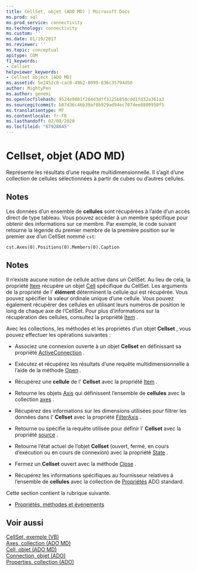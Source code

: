 ```yaml
---
title: CellSet, objet (ADO MD) | Microsoft Docs
ms.prod: sql
ms.prod_service: connectivity
ms.technology: connectivity
ms.custom: ''
ms.date: 01/19/2017
ms.reviewer: ''
ms.topic: conceptual
apitype: COM
f1_keywords:
- Cellset
helpviewer_keywords:
- Cellset object [ADO MD]
ms.assetid: 5e2452c0-cac0-49b2-8099-836c35794d50
author: MightyPen
ms.author: genemi
ms.openlocfilehash: 9524e9801f284d3dff3125b850cdd1fd32a361a3
ms.sourcegitcommit: b87d36c46b39af8b929ad94ec707dee8800950f5
ms.translationtype: MT
ms.contentlocale: fr-FR
ms.lasthandoff: 02/08/2020
ms.locfileid: "67928645"
---
```

# <a name="cellset-object-ado-md"></a>Cellset, objet (ADO MD)
Représente les résultats d’une requête multidimensionnelle. Il s’agit d’une collection de cellules sélectionnées à partir de cubes ou d’autres cellules.  
  
## <a name="remarks"></a>Notes  
 Les données d’un ensemble de **cellules** sont récupérées à l’aide d’un accès direct de type tableau. Vous pouvez accéder à un membre spécifique pour obtenir des informations sur ce membre. Par exemple, le code suivant retourne la légende du premier membre de la première position sur le premier axe d’un CellSet nommé `cst`:  
  
```  
cst.Axes(0).Positions(0).Members(0).Caption  
```  
  
## <a name="remarks"></a>Notes  
 Il n’existe aucune notion de cellule active dans un CellSet. Au lieu de cela, la propriété [Item](../../../ado/reference/ado-md-api/item-property-ado-md-cellset.md) récupère un objet [Cell](../../../ado/reference/ado-md-api/cell-object-ado-md.md) spécifique du CellSet. Les arguments de la propriété de l' **élément** déterminent la cellule qui est récupérée. Vous pouvez spécifier la valeur ordinale unique d’une cellule. Vous pouvez également récupérer des cellules en utilisant leurs numéros de position le long de chaque axe de l’CellSet. Pour plus d’informations sur la récupération des cellules, consultez la propriété [Item](../../../ado/reference/ado-md-api/item-property-ado-md-cellset.md) .  
  
 Avec les collections, les méthodes et les propriétés d’un objet **Cellset** , vous pouvez effectuer les opérations suivantes :  
  
-   Associez une connexion ouverte à un objet **Cellset** en définissant sa propriété [ActiveConnection](../../../ado/reference/ado-md-api/activeconnection-property-ado-md.md) .  
  
-   Exécutez et récupérez les résultats d’une requête multidimensionnelle à l’aide de la méthode [Open](../../../ado/reference/ado-md-api/open-method-ado-md.md) .  
  
-   Récupérez une **cellule** de l' **Cellset** avec la propriété [Item](../../../ado/reference/ado-md-api/item-property-ado-md-cellset.md) .  
  
-   Retourne les objets [Axis](../../../ado/reference/ado-md-api/axis-object-ado-md.md) qui définissent l’ensemble de **cellules** avec la collection [axes](../../../ado/reference/ado-md-api/axes-collection-ado-md.md) .  
  
-   Récupérez des informations sur les dimensions utilisées pour filtrer les données dans l' **Cellset** avec la propriété [FilterAxis](../../../ado/reference/ado-md-api/filteraxis-property-ado-md.md) .  
  
-   Retourne ou spécifie la requête utilisée pour définir l' **Cellset** avec la propriété [source](../../../ado/reference/ado-md-api/source-property-ado-md.md) .  
  
-   Retourne l’état actuel de l’objet **Cellset** (ouvert, fermé, en cours d’exécution ou en cours de connexion) avec la propriété [State](../../../ado/reference/ado-md-api/state-property-ado-md.md) .  
  
-   Fermez un **Cellset** ouvert avec la méthode [Close](../../../ado/reference/ado-md-api/close-method-ado-md.md) .  
  
-   Récupérez les informations spécifiques au fournisseur relatives à l’ensemble de **cellules** avec la collection de [Propriétés](../../../ado/reference/ado-api/properties-collection-ado.md) ADO standard.  
  
 Cette section contient la rubrique suivante.  
  
-   [Propriétés, méthodes et événements](../../../ado/reference/ado-md-api/cellset-object-properties-methods-and-events.md)  
  
## <a name="see-also"></a>Voir aussi  
 [CellSet, exemple (VB)](../../../ado/reference/ado-md-api/cellset-example-vb.md)   
 [Axes, collection (ADO MD)](../../../ado/reference/ado-md-api/axes-collection-ado-md.md)   
 [Cell, objet (ADO MD)](../../../ado/reference/ado-md-api/cell-object-ado-md.md)   
 [Connection, objet (ADO)](../../../ado/reference/ado-api/connection-object-ado.md)   
 [Properties, collection (ADO)](../../../ado/reference/ado-api/properties-collection-ado.md)
